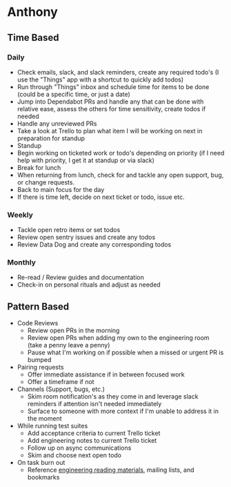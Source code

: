 # Anthony

## Time Based
### Daily
* Check emails, slack, and slack reminders, create any required todo's (I use the "Things" app with a shortcut to quickly add todos)
* Run through "Things" inbox and schedule time for items to be done (could be a specific time, or just a date)
* Jump into Dependabot PRs and handle any that can be done with relative ease, assess the others for time sensitivity, create todos if needed
* Handle any unreviewed PRs
* Take a look at Trello to plan what item I will be working on next in preparation for standup
* Standup
* Begin working on ticketed work or todo's depending on priority (if I need help with priority, I get it at standup or via slack)
* Break for lunch
* When returning from lunch, check for and tackle any open support, bug, or  change requests.
* Back to main focus for the day
* If there is time left, decide on next ticket or todo, issue etc.
### Weekly
* Tackle open retro items or set todos
* Review open sentry issues and create any todos
* Review Data Dog and create any corresponding todos

### Monthly
* Re-read / Review guides and documentation
* Check-in on personal rituals and adjust as needed

## Pattern Based
* Code Reviews
	* Review open PRs in the morning
	* Review open PRs when adding my own to the engineering room (take a penny leave a penny)
	* Pause what I'm working on if possible when a missed or urgent PR is bumped
* Pairing requests
	* Offer immediate assistance if in between focused work
	* Offer a timeframe if not
* Channels (Support, bugs, etc.)
	*  Skim room notification's as they come in and leverage slack reminders if attention isn't needed immediately
	*  Surface to someone with more context if I'm unable to address it in the moment
*  While running test suites
	*  Add acceptance criteria to current Trello ticket
	*  Add engineering notes to current Trello ticket
	*  Follow up on async communications
	*  Skim and choose next open todo
*  On task burn out
	*  Reference [engineering reading materials](https://buoy-software.slack.com/archives/C011XPJL2FP), mailing lists, and bookmarks

